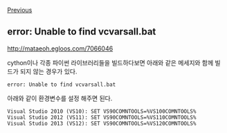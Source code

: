 [Previous](..)
## error: Unable to find vcvarsall.bat 
http://mataeoh.egloos.com/7066046

cython이나 각종 파이썬 라이브러리들을 빌드하다보면 아래와 같은 메세지와 함께 빌드가 되지 않는 경우가 있다.

`error: Unable to find vcvarsall.bat`

아래와 같이 환경변수를 설정 해주면 된다.

    Visual Studio 2010 (VS10): SET VS90COMNTOOLS=%VS100COMNTOOLS%
    Visual Studio 2012 (VS11): SET VS90COMNTOOLS=%VS110COMNTOOLS%
    Visual Studio 2013 (VS12): SET VS90COMNTOOLS=%VS120COMNTOOLS%
